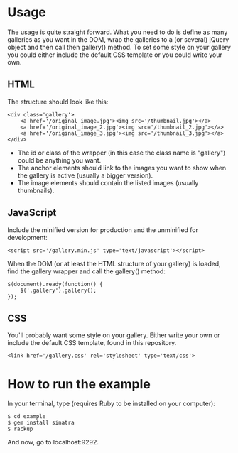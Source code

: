 # Usage

The usage is quite straight forward. What you need to do is define as many galleries as you want in the DOM, wrap the galleries to a (or several) jQuery object and then call then gallery() method. To set some style on your gallery you could either include the default CSS template or you could write your own.

## HTML

The structure should look like this:

    <div class='gallery'>
        <a href='/original_image.jpg'><img src='/thumbnail.jpg'></a>
        <a href='/original_image_2.jpg'><img src='/thumbnail_2.jpg'></a>
        <a href='/original_image_3.jpg'><img src='/thumbnail_3.jpg'></a>
    </div>

* The id or class of the wrapper (in this case the class name is "gallery") could be anything you want.
* The anchor elements should link to the images you want to show when the gallery is active (usually a bigger version).
* The image elements should contain the listed images (usually thumbnails).

## JavaScript

Include the minified version for production and the unminified for development:

    <script src='/gallery.min.js' type='text/javascript'></script>

When the DOM (or at least the HTML structure of your gallery) is loaded, find the gallery wrapper and call the gallery() method:

    $(document).ready(function() {
        $('.gallery').gallery();
    });

## CSS

You'll probably want some style on your gallery. Either write your own or include the default CSS template, found in this repository.

    <link href='/gallery.css' rel='stylesheet' type='text/css'>

# How to run the example

In your terminal, type (requires Ruby to be installed on your computer):

    $ cd example
    $ gem install sinatra
    $ rackup

And now, go to localhost:9292.
